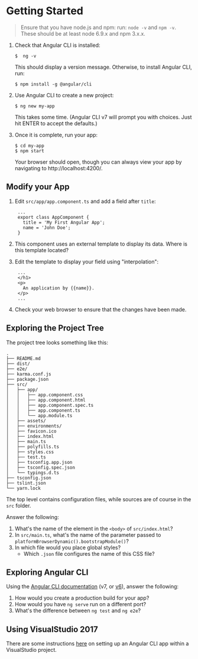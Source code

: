 # Getting Started


> Ensure that you have node.js and npm: run: `node -v`
> and `npm -v`. These should be at least node 6.9.x
> and npm 3.x.x.

1. Check that Angular CLI is installed:

       $  ng -v

   This should display a version message. Otherwise, to install Angular CLI, run:

       $ npm install -g @angular/cli

2. Use Angular CLI to create a new project:

       $ ng new my-app

   This takes some time. (Angular CLI v7 will prompt you with choices. Just hit ENTER to accept the defaults.)

3. Once it is complete, run your app:

       $ cd my-app
       $ npm start

   Your browser should open, though you can always view your app by navigating to http://localhost:4200/.

## Modify your App

1. Edit `src/app/app.component.ts` and add a field after `title`:

        ...
        export class AppComponent {
          title = 'My First Angular App';
          name = 'John Doe';
        }

2. This component uses an external template to display its data. Where is this template located?

3. Edit the template to display your field using "interpolation":

        ...
        </h1>
        <p>
          An application by {{name}}.
        </p>
        ...

4. Check your web browser to ensure that the changes have been made.


## Exploring the Project Tree

The project tree looks something like this:

```
.
├── README.md
├── dist/
├── e2e/
├── karma.conf.js
├── package.json
├── src/
│   ├── app/
│   │   ├── app.component.css
│   │   ├── app.component.html
│   │   ├── app.component.spec.ts
│   │   ├── app.component.ts
│   │   └── app.module.ts
│   ├── assets/
│   ├── environments/
│   ├── favicon.ico
│   ├── index.html
│   ├── main.ts
│   ├── polyfills.ts
│   ├── styles.css
│   ├── test.ts
│   ├── tsconfig.app.json
│   ├── tsconfig.spec.json
│   └── typings.d.ts
├── tsconfig.json
├── tslint.json
└── yarn.lock
```

The top level contains configuration files, while sources are of course in the `src` folder.

Answer the following:

1. What's the name of the element in the `<body>` of `src/index.html`?
2. In `src/main.ts`, what's the name of the parameter passed to `platformBrowserDynamic().bootstrapModule()`?
3. In which file would you place global styles?
   - Which `.json` file configures the name of this CSS file?


## Exploring Angular CLI

Using the [Angular CLI documentation](https://angular.io/cli) (v7, or [v6](https://github.com/angular/angular-cli/wiki)), answer the following:

1. How would you create a production build for your app?
2. How would you have `ng serve` run on a different port?
3. What's the difference between `ng test` and `ng e2e`?


## Using VisualStudio 2017

There are some instructions [here](https://www.talkingdotnet.com/how-to-create-an-angular-6-app-with-visual-studio-2017/) on setting up an Angular CLI app within a VisualStudio project.
